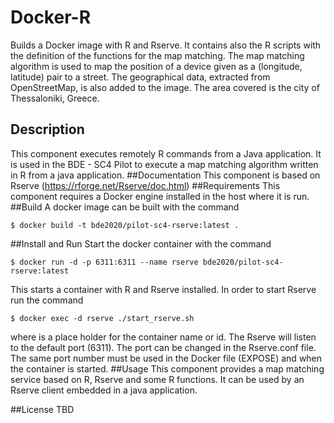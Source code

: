 Docker-R 
========
Builds a Docker image with R and Rserve. It contains also the R scripts with the definition of the functions for the map matching.
The map matching algorithm is used to map the position of a device given as a (longitude, latitude) pair to a street. The geographical
data, extracted from OpenStreetMap, is also added to the image. The area covered is the city of Thessaloniki, Greece. 

## Description
This component executes remotely R commands from a Java application. It is used in the BDE - SC4 Pilot to execute a map matching algorithm 
written in R from a java application.
##Documentation 
This component is based on Rserve (https://rforge.net/Rserve/doc.html)
##Requirements 
This component requires a Docker engine installed in the host where it is run.
##Build 
A docker image can be built with the command

    $ docker build -t bde2020/pilot-sc4-rserve:latest .

##Install and Run
Start the docker container with the command

    $ docker run -d -p 6311:6311 --name rserve bde2020/pilot-sc4-rserve:latest 

This starts a container with R and Rserve installed. In order to start Rserve run the command

    $ docker exec -d rserve ./start_rserve.sh

where <container> is a place holder for the container name or id. The Rserve will listen to the default port (6311).
The port can be changed in the Rserve.conf file. The same port number must be used in the Docker file (EXPOSE) and when 
the container is started.
##Usage 
This component provides a map matching service based on R, Rserve and some R functions. It can be used by an Rserve client embedded in a java application.


##License 
TBD
